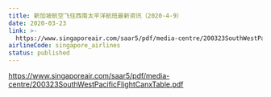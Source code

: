 ```yaml
---
title: 新加坡航空飞往西南太平洋航班最新资讯（2020-4-9）
date: 2020-03-23
link: >-
  https://www.singaporeair.com/saar5/pdf/media-centre/200323SouthWestPacificFlightCanxTable.pdf
airlineCode: singapore_airlines
status: published
---
```

https://www.singaporeair.com/saar5/pdf/media-centre/200323SouthWestPacificFlightCanxTable.pdf